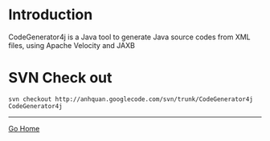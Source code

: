 # Introduction #

CodeGenerator4j is a Java tool to generate Java source codes from XML files, using Apache Velocity and JAXB



# SVN Check out #
```
svn checkout http://anhquan.googlecode.com/svn/trunk/CodeGenerator4j CodeGenerator4j
```


---


[Go Home](http://code.google.com/p/anhquan/)
